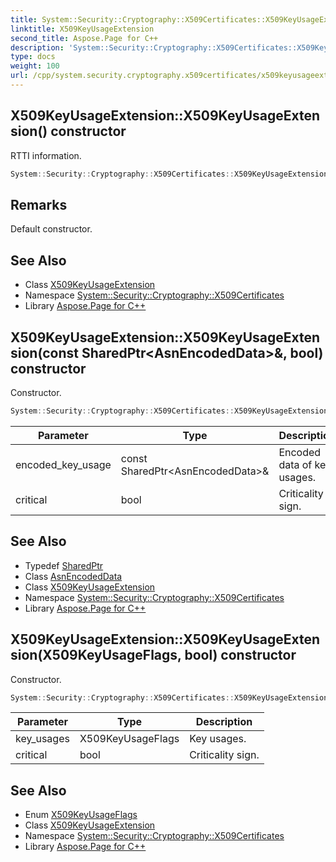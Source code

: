 ```yaml
---
title: System::Security::Cryptography::X509Certificates::X509KeyUsageExtension::X509KeyUsageExtension constructor
linktitle: X509KeyUsageExtension
second_title: Aspose.Page for C++
description: 'System::Security::Cryptography::X509Certificates::X509KeyUsageExtension::X509KeyUsageExtension constructor. RTTI information in C++.'
type: docs
weight: 100
url: /cpp/system.security.cryptography.x509certificates/x509keyusageextension/x509keyusageextension/
---
```

## X509KeyUsageExtension::X509KeyUsageExtension() constructor


RTTI information.

```cpp
System::Security::Cryptography::X509Certificates::X509KeyUsageExtension::X509KeyUsageExtension()
```

## Remarks


Default constructor. 
## See Also

* Class [X509KeyUsageExtension](../)
* Namespace [System::Security::Cryptography::X509Certificates](../../)
* Library [Aspose.Page for C++](../../../)
## X509KeyUsageExtension::X509KeyUsageExtension(const SharedPtr\<AsnEncodedData\>\&, bool) constructor


Constructor.

```cpp
System::Security::Cryptography::X509Certificates::X509KeyUsageExtension::X509KeyUsageExtension(const SharedPtr<AsnEncodedData> &encoded_key_usage, bool critical)
```


| Parameter | Type | Description |
| --- | --- | --- |
| encoded_key_usage | const SharedPtr\<AsnEncodedData\>\& | Encoded data of key usages. |
| critical | bool | Criticality sign. |

## See Also

* Typedef [SharedPtr](../../../system/sharedptr/)
* Class [AsnEncodedData](../../../system.security.cryptography/asnencodeddata/)
* Class [X509KeyUsageExtension](../)
* Namespace [System::Security::Cryptography::X509Certificates](../../)
* Library [Aspose.Page for C++](../../../)
## X509KeyUsageExtension::X509KeyUsageExtension(X509KeyUsageFlags, bool) constructor


Constructor.

```cpp
System::Security::Cryptography::X509Certificates::X509KeyUsageExtension::X509KeyUsageExtension(X509KeyUsageFlags key_usages, bool critical)
```


| Parameter | Type | Description |
| --- | --- | --- |
| key_usages | X509KeyUsageFlags | Key usages. |
| critical | bool | Criticality sign. |

## See Also

* Enum [X509KeyUsageFlags](../../x509keyusageflags/)
* Class [X509KeyUsageExtension](../)
* Namespace [System::Security::Cryptography::X509Certificates](../../)
* Library [Aspose.Page for C++](../../../)
